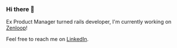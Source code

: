 ### Hi there 👋

Ex Product Manager turned rails developer, I'm currently working on [Zenloop](https://www.zenloop.app/ "Zenloop website")!

Feel free to reach me on [LinkedIn](https://www.linkedin.com/in/alexandreberthon/ "Let's connect on LinkedIn").

<!--
**alexberthon/alexberthon** is a ✨ _special_ ✨ repository because its `README.md` (this file) appears on your GitHub profile.

Here are some ideas to get you started:

- 🔭 I’m currently working on ...
- 🌱 I’m currently learning ...
- 👯 I’m looking to collaborate on ...
- 🤔 I’m looking for help with ...
- 💬 Ask me about ...
- 📫 How to reach me: ...
- 😄 Pronouns: ...
- ⚡ Fun fact: ...
-->
